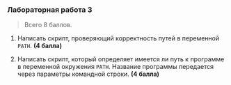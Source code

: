 ### Лабораторная работа 3

> Всего 8 баллов.

1. Написать скрипт, проверяющий корректность путей в переменной `PATH`. **(4 балла)**

2. Написать скрипт, который определяет имеется ли путь к программе в переменной окружения `PATH`. Название программы передается через параметры командной строки. **(4 балла)**